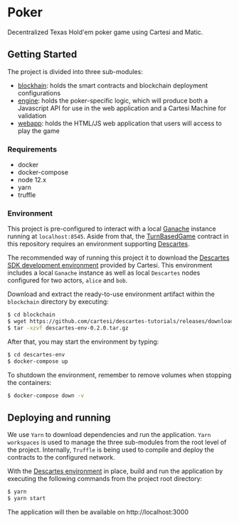 # Poker

Decentralized Texas Hold'em poker game using Cartesi and Matic.

## Getting Started

The project is divided into three sub-modules:
- [blockhain](blockchain/README.md): holds the smart contracts and blockchain deployment  configurations
- [engine](engine/README.md): holds the poker-specific logic, which will produce both a Javascript API for use in the web application and a Cartesi Machine for validation
- [webapp](webapp/README.md): holds the HTML/JS web application that users will access to play the game 
### Requirements

- docker
- docker-compose
- node 12.x
- yarn
- truffle


### Environment

This project is pre-configured to interact with a local [Ganache](https://github.com/trufflesuite/ganache-cli) instance running at `localhost:8545`. Aside from that, the [TurnBasedGame](blockchain/contracts/TurnBasedGame.sol) contract in this repository requires an environment supporting [Descartes](https://github.com/cartesi/descartes).

The recommended way of running this project it to download the [Descartes SDK development environment](https://cartesi.io/en/docs/tutorials/descartes-env/) provided by Cartesi. This environment includes a local `Ganache` instance as well as local `Descartes` nodes configured for two actors, `alice` and `bob`.

Download and extract the ready-to-use environment artifact within the `blockchain` directory by executing:

```bash
$ cd blockchain
$ wget https://github.com/cartesi/descartes-tutorials/releases/download/v0.2.0/descartes-env-0.2.0.tar.gz
$ tar -xzvf descartes-env-0.2.0.tar.gz
```

After that, you may start the environment by typing:
```bash
$ cd descartes-env
$ docker-compose up
```

To shutdown the environment, remember to remove volumes when stopping the containers:
```bash
$ docker-compose down -v
```


## Deploying and running

We use `Yarn` to download dependencies and run the application. `Yarn workspaces` is used to manage the three sub-modules from the root level of the project. Internally, `Truffle` is being used to compile and deploy the contracts to the configured network.

With the [Descartes environment](#Environment) in place, build and run the application by executing the following commands from the project root directory:

```bash
$ yarn
$ yarn start
```

The application will then be available on http://localhost:3000